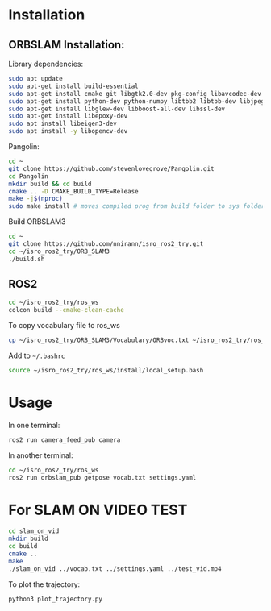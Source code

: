 # Installation 

## ORBSLAM Installation:

Library dependencies:
```bash
sudo apt update
sudo apt-get install build-essential
sudo apt-get install cmake git libgtk2.0-dev pkg-config libavcodec-dev libavformat-dev libswscale-dev
sudo apt-get install python-dev python-numpy libtbb2 libtbb-dev libjpeg-dev libpng-dev libtiff-dev libdc139422-dev libjasper-dev
sudo apt-get install libglew-dev libboost-all-dev libssl-dev
sudo apt-get install libepoxy-dev
sudo apt install libeigen3-dev
sudo apt install -y libopencv-dev
```

Pangolin:
```bash
cd ~
git clone https://github.com/stevenlovegrove/Pangolin.git
cd Pangolin
mkdir build && cd build
cmake .. -D CMAKE_BUILD_TYPE=Release
make -j$(nproc)
sudo make install # moves compiled prog from build folder to sys folders
```

Build ORBSLAM3

```bash
cd ~
git clone https://github.com/nnirann/isro_ros2_try.git
cd ~/isro_ros2_try/ORB_SLAM3
./build.sh
```

## ROS2 

```bash
cd ~/isro_ros2_try/ros_ws
colcon build --cmake-clean-cache
```

To copy vocabulary file to ros_ws
```bash
cp ~/isro_ros2_try/ORB_SLAM3/Vocabulary/ORBvoc.txt ~/isro_ros2_try/ros_ws/vocab.txt
```

Add to `~/.bashrc`
```bash
source ~/isro_ros2_try/ros_ws/install/local_setup.bash
```

# Usage

In one terminal:
```bash
ros2 run camera_feed_pub camera
```

In another terminal:
```bash
cd ~/isro_ros2_try/ros_ws
ros2 run orbslam_pub getpose vocab.txt settings.yaml
```

# For SLAM ON VIDEO TEST

```bash
cd slam_on_vid
mkdir build
cd build
cmake ..
make 
./slam_on_vid ../vocab.txt ../settings.yaml ../test_vid.mp4
```

To plot the trajectory:
```bash
python3 plot_trajectory.py
```


